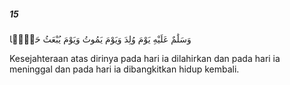 ##### 15

<span class="ayah">وَسَلَٰمٌ عَلَيْهِ يَوْمَ وُلِدَ وَيَوْمَ يَمُوتُ وَيَوْمَ يُبْعَثُ حَيًّۭا</span>

<span class="ayah_translation">Kesejahteraan atas dirinya pada hari ia dilahirkan dan pada hari ia meninggal dan pada hari ia dibangkitkan hidup kembali.</span>
